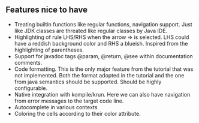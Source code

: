 ## Features nice to have

- Treating builtin functions like regular functions, navigation support. Just like JDK classes are threated like regular classes by Java IDE.
- Highlighting of rule LHS/RHS when the arrow => is selected. LHS could have a reddish background color and RHS a blueish. Inspired from the highlighting of parentheses.
- Support for javadoc tags @param, @return, @see within documentation comments.
- Code formatting. This is the only major feature from the tutorial that was not implemented. Both the format adopted in the tutorial and the one from java semantics should be supported. Should be highly configurable.
- Native integration with kompile/krun. Here we can also have navigation from error messages to the target code line.
- Autocomplete in various contexts
- Coloring the cells according to their color attribute.
